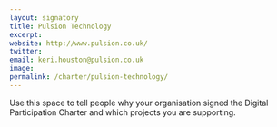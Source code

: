 ```yaml
---
layout: signatory
title: Pulsion Technology
excerpt: 
website: http://www.pulsion.co.uk/
twitter: 
email: keri.houston@pulsion.co.uk
image: 
permalink: /charter/pulsion-technology/
---
```


Use this space to tell people why your organisation signed the Digital Participation Charter and which projects you are supporting.
